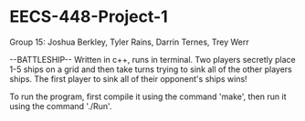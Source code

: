 # EECS-448-Project-1
Group 15: Joshua Berkley, Tyler Rains, Darrin Ternes, Trey Werr

--BATTLESHIP--
Written in c++, runs in terminal.
Two players secretly place 1-5 ships on a grid and then take turns trying to sink all of the other players ships.
The first player to sink all of their opponent's ships wins!

To run the program, first compile it using the command 'make', then run it using the command './Run'.
